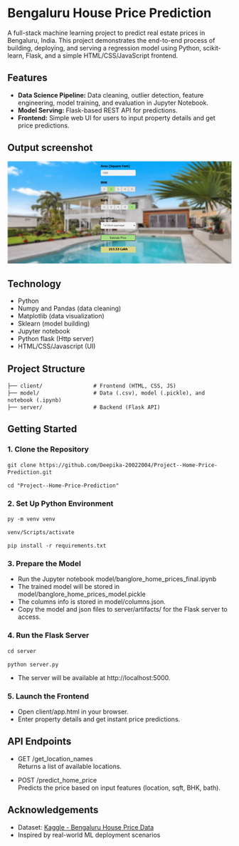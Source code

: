 # Bengaluru House Price Prediction
A full-stack machine learning project to predict real estate prices in Bengaluru, India. This project demonstrates the end-to-end process of building, deploying, and serving a regression model using Python, scikit-learn, Flask, and a simple HTML/CSS/JavaScript frontend.

## Features
- **Data Science Pipeline:** Data cleaning, outlier detection, feature engineering, model training, and evaluation in Jupyter Notebook.
- **Model Serving:** Flask-based REST API for predictions.
- **Frontend:** Simple web UI for users to input property details and get price predictions.

## Output screenshot
![alt text](images/image.png)

## Technology
- Python
- Numpy and Pandas (data cleaning)
- Matplotlib (data visualization)
- Sklearn (model building)
- Jupyter notebook 
- Python flask (Http server)
- HTML/CSS/Javascript (UI)

## Project Structure
```
├── client/                # Frontend (HTML, CSS, JS)
├── model/                 # Data (.csv), model (.pickle), and notebook (.ipynb)
├── server/                # Backend (Flask API)
```

## Getting Started

### 1. Clone the Repository
```
git clone https://github.com/Deepika-20022004/Project--Home-Price-Prediction.git
```
```
cd "Project--Home-Price-Prediction"
```

### 2. Set Up Python Environment
```
py -m venv venv
```
```
venv/Scripts/activate
```
```
pip install -r requirements.txt
```

### 3. Prepare the Model
- Run the Jupyter notebook model/banglore_home_prices_final.ipynb
- The trained model will be stored in model/banglore_home_prices_model.pickle
- The columns info is stored in model/columns.json.
- Copy the model and json files to server/artifacts/ for the Flask server to access.

### 4. Run the Flask Server
```
cd server
```
```
python server.py
```
- The server will be available at http://localhost:5000.

### 5. Launch the Frontend
- Open client/app.html in your browser.
- Enter property details and get instant price predictions.

## API Endpoints
- GET /get_location_names  
Returns a list of available locations.

- POST /predict_home_price  
Predicts the price based on input features (location, sqft, BHK, bath).

## Acknowledgements
- Dataset: [Kaggle - Bengaluru House Price Data](https://www.kaggle.com/datasets/amitabhajoy/bengaluru-house-price-data)
- Inspired by real-world ML deployment scenarios